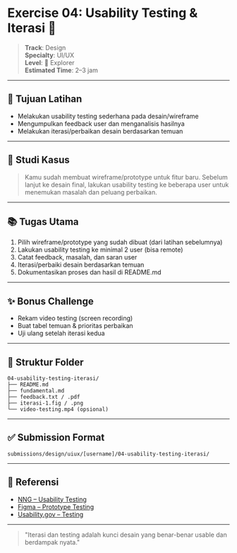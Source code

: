 # Exercise 04: Usability Testing & Iterasi 🔄

> **Track**: Design  
> **Specialty**: UI/UX  
> **Level**: 🧭 Explorer  
> **Estimated Time**: 2–3 jam

---

## 🎯 Tujuan Latihan

- Melakukan usability testing sederhana pada desain/wireframe
- Mengumpulkan feedback user dan menganalisis hasilnya
- Melakukan iterasi/perbaikan desain berdasarkan temuan

---

## 📖 Studi Kasus

> Kamu sudah membuat wireframe/prototype untuk fitur baru. Sebelum lanjut ke desain final, lakukan usability testing ke beberapa user untuk menemukan masalah dan peluang perbaikan.

---

## 📚 Tugas Utama

1. Pilih wireframe/prototype yang sudah dibuat (dari latihan sebelumnya)
2. Lakukan usability testing ke minimal 2 user (bisa remote)
3. Catat feedback, masalah, dan saran user
4. Iterasi/perbaiki desain berdasarkan temuan
5. Dokumentasikan proses dan hasil di README.md

---

## ✨ Bonus Challenge

- Rekam video testing (screen recording)
- Buat tabel temuan & prioritas perbaikan
- Uji ulang setelah iterasi kedua

---

## 📁 Struktur Folder

```
04-usability-testing-iterasi/
├── README.md
├── fundamental.md
├── feedback.txt / .pdf
├── iterasi-1.fig / .png
└── video-testing.mp4 (opsional)
```

---

## ✅ Submission Format

```
submissions/design/uiux/[username]/04-usability-testing-iterasi/
```

---

## 🔗 Referensi
- [NNG – Usability Testing](https://www.nngroup.com/articles/usability-testing-101/)
- [Figma – Prototype Testing](https://help.figma.com/hc/en-us/articles/360040451373-Create-prototypes-in-Figma)
- [Usability.gov – Testing](https://www.usability.gov/how-to-and-tools/methods/usability-testing.html)

---

> "Iterasi dan testing adalah kunci desain yang benar-benar usable dan berdampak nyata." 